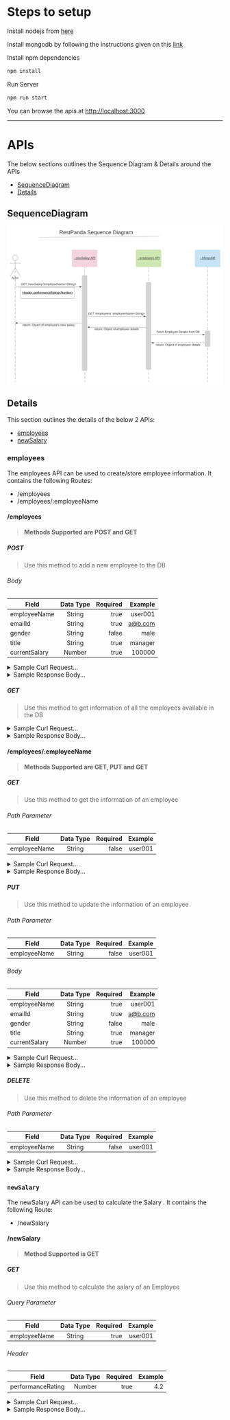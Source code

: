 # Steps to setup


Install nodejs from [here]

Install mongodb by following the instructions given on this [link]

Install npm dependencies

```bash
npm install
```

Run Server

```bash
npm run start
```

You can browse the apis at <http://localhost:3000>

____________________________________

# APIs


The below sections outlines the Sequence Diagram & Details around the APIs

* [SequenceDiagram](#sequenceDiagram)
* [Details](#details)


## SequenceDiagram

![api_sequence_diagram](assets/images/api_sequence_diagram.png)


## Details

This section outlines the details of the below 2 APIs:

* [employees](#employees)
* [newSalary](#newSalary)

### employees

The employees API can be used to create/store employee information. It contains the following Routes:

* /employees
* /employees/:employeeName

#### /employees

<!-- /employees -->

> **Methods Supported are POST and GET**

##### POST

> Use this method to add a new employee to the DB


###### Body

| Field         | Data Type | Required | Example |
| ------------- |:---------:| --------:| -------:|
| employeeName  | String    | true     | user001 |
| emailId       | String    | true     | a@b.com |
| gender        | String    | false    | male    |
| title         | String    | true     | manager |
| currentSalary | Number    | true     | 100000  |

<details>
<summary> Sample Curl Request...</summary>
<p>

```
curl --location --request POST 'http://localhost:3000/employees' \
--header 'Content-Type: application/json' \
--data-raw '{
    "employeeName": "user001",
    "emailId": "a@b.com",
    "gender": "male",
    "title": "manager",
    "currentSalary": 100000
}'
```

</p>
</details>


<details>
<summary>Sample Response Body...</summary>
<p>

```
{
    "_id": "5e7115d803b7cc50f8f93863",
    "employeeName": "user001",
    "emailId": "a@b.com",
    "gender": "male",
    "title": "manager",
    "currentSalary": 100000,
    "createdAt": "2020-03-17T18:24:24.365Z",
    "updatedAt": "2020-03-17T18:24:24.365Z",
    "__v": 0
}
```

</p>
</details>


##### GET

> Use this method to get information of all the employees available in the DB

<details>
<summary>Sample Curl Request...</summary>
<p>

```
curl --location --request GET 'http://localhost:3000/employees/user001' \
--header 'Content-Type: application/json'
```

</p>
</details>

<details>
<summary>Sample Response Body...</summary>
<p>

```
{
    "_id": "5e7115d803b7cc50f8f93863",
    "employeeName": "user001",
    "emailId": "a@b.com",
    "gender": "male",
    "title": "manager",
    "currentSalary": 100000,
    "createdAt": "2020-03-17T18:24:24.365Z",
    "updatedAt": "2020-03-17T18:24:24.365Z",
    "__v": 0
}
```

</p>
</details>

#### /employees/:employeeName

> **Methods Supported are GET, PUT and GET**

##### GET

> Use this method to get the information of an employee

###### Path Parameter

| Field         | Data Type | Required | Example |
| ------------- |:---------:| --------:| -------:|
| employeeName  | String    | false     | user001 |

<details>
<summary>Sample Curl Request...</summary>
<p>

```
curl --location --request GET 'http://localhost:3000/employees' \
--header 'Content-Type: application/json'
```

</p>
</details>

<details>
<summary>Sample Response Body...</summary>
<p>

```
[
    {
        "_id": "5e7115d803b7cc50f8f93863",
        "employeeName": "user001",
        "emailId": "a@b.com",
        "gender": "male",
        "title": "manager",
        "currentSalary": 100000,
        "createdAt": "2020-03-17T18:24:24.365Z",
        "updatedAt": "2020-03-17T18:24:24.365Z",
        "__v": 0
    }
]
```

</p>
</details>

##### PUT

> Use this method to update the information of an employee

###### Path Parameter

| Field         | Data Type | Required | Example |
| ------------- |:---------:| --------:| -------:|
| employeeName  | String    | false     | user001 |

###### Body

| Field         | Data Type | Required | Example |
| ------------- |:---------:| --------:| -------:|
| employeeName  | String    | true     | user001 |
| emailId       | String    | true     | a@b.com |
| gender        | String    | false    | male    |
| title         | String    | true     | manager |
| currentSalary | Number    | true     | 100000  |

<details>
<summary> Sample Curl Request...</summary>
<p>

```
curl --location --request PUT 'http://localhost:3000/employees/user001' \
--header 'Content-Type: application/json' \
--data-raw '{
    "employeeName": "user001",
    "emailId": "a@b.com",
    "gender": "male",
    "title": "director",
    "currentSalary": 120000
}'
```

</p>
</details>

<details>
<summary>Sample Response Body...</summary>
<p>

```
{
    "_id": "5e7115d803b7cc50f8f93863",
    "employeeName": "user001",
    "emailId": "a@b.com",
    "gender": "male",
    "title": "director",
    "currentSalary": 120000,
    "createdAt": "2020-03-17T18:24:24.365Z",
    "updatedAt": "2020-03-20T20:50:03.590Z",
    "__v": 0
}
```

</p>
</details>

##### DELETE

> Use this method to delete the information of an employee

###### Path Parameter

| Field         | Data Type | Required | Example |
| ------------- |:---------:| --------:| -------:|
| employeeName  | String    | false     | user001 |

<details>
<summary> Sample Curl Request...</summary>
<p>

```
curl --location --request DELETE 'http://localhost:3000/employees/user001' \
--header 'Content-Type: application/json'
```

</p>
</details>

<details>
<summary>Sample Response Body...</summary>
<p>

```
{
    "message": "Employee deleted successfully!"
}
```

</p>
</details>

### `newSalary`
The newSalary API can be used to calculate the Salary . It contains the following Route:

* /newSalary

#### /newSalary

> **Method Supported is GET**

##### GET

> Use this method to calculate the salary of an Employee

###### Query Parameter

| Field         | Data Type | Required  | Example |
| ------------- |:---------:| ---------:| -------:|
| employeeName  | String    | true      | user001 |

###### Header

| Field              | Data Type | Required | Example |
| ------------------ |:---------:| --------:| -------:|
| performanceRating  | Number    | true     | 4.2     |

<details>
<summary>Sample Curl Request...</summary>
<p>

```
curl --location --request GET 'http://localhost:3000/newSalary?employeeName=user001' \
--header 'Content-Type: application/json' \
--header 'performanceRating: 4.2'
```

</p>
</details>

<details>
<summary>Sample Response Body...</summary>
<p>

```
{
    "newSalary": 90000
}
```

</p>
</details>


[here]: https://nodejs.org/en/download/
[link]: https://docs.mongodb.com/manual/installation/